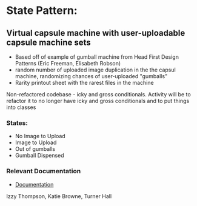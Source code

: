# State Pattern:
## Virtual capsule machine with user-uploadable capsule machine sets
- Based off of example of gumball machine from Head First Design Patterns (Eric Freeman, Elisabeth Robson)
- random number of uploaded image duplication in the the capsul machine, randomizing chances of user-uploaded "gumballs"
- Rarity printout sheet with the rarest files in the machine

Non-refactored codebase - icky and gross conditionals. Activity will be to refactor it to no longer have icky and gross conditionals and to put things into classes

### States:
 - No Image to Upload
 - Image to Upload
 - Out of gumballs
 - Gumball Dispensed

### Relevant Documentation
- [Documentation](https://github.com/zeroflag/Teapot/blob/master/docs/UserGuide.md)


Izzy Thompson, Katie Browne, Turner Hall


